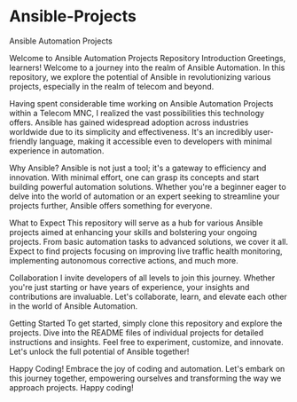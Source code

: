# Ansible-Projects
Ansible Automation Projects

Welcome to Ansible Automation Projects Repository
Introduction
Greetings, learners! Welcome to a journey into the realm of Ansible Automation. In this repository, we explore the potential of Ansible in revolutionizing various projects, especially in the realm of telecom and beyond.

Having spent considerable time working on Ansible Automation Projects within a Telecom MNC, I realized the vast possibilities this technology offers. Ansible has gained widespread adoption across industries worldwide due to its simplicity and effectiveness. It's an incredibly user-friendly language, making it accessible even to developers with minimal experience in automation.

Why Ansible?
Ansible is not just a tool; it's a gateway to efficiency and innovation. With minimal effort, one can grasp its concepts and start building powerful automation solutions. Whether you're a beginner eager to delve into the world of automation or an expert seeking to streamline your projects further, Ansible offers something for everyone.

What to Expect
This repository will serve as a hub for various Ansible projects aimed at enhancing your skills and bolstering your ongoing projects. From basic automation tasks to advanced solutions, we cover it all. Expect to find projects focusing on improving live traffic health monitoring, implementing autonomous corrective actions, and much more.

Collaboration
I invite developers of all levels to join this journey. Whether you're just starting or have years of experience, your insights and contributions are invaluable. Let's collaborate, learn, and elevate each other in the world of Ansible Automation.

Getting Started
To get started, simply clone this repository and explore the projects. Dive into the README files of individual projects for detailed instructions and insights. Feel free to experiment, customize, and innovate. Let's unlock the full potential of Ansible together!

Happy Coding!
Embrace the joy of coding and automation. Let's embark on this journey together, empowering ourselves and transforming the way we approach projects. Happy coding!
